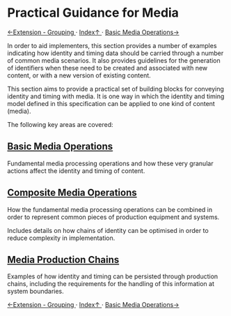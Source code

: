 # Practical Guidance for Media

[←Extension - Grouping ](2.7._Extension_-_Grouping.md) · [ Index↑ ](..) · [Basic Media Operations→](3.1._Basic_Media_Operations.md)

In order to aid implementers, this section provides a number of examples indicating how identity and timing data should be carried through a number of common media scenarios. It also provides guidelines for the generation of identifiers when these need to be created and associated with new content, or with a new version of existing content.

This section aims to provide a practical set of building blocks for conveying identity and timing with media. It is one way in which the identity and timing model defined in this specification can be applied to one kind of content (media).

The following key areas are covered:

## [Basic Media Operations](3.1._Basic_Media_Operations.md)

Fundamental media processing operations and how these very granular actions affect the identity and timing of content.

## [Composite Media Operations](3.2._Composite_Media_Operations.md)

How the fundamental media processing operations can be combined in order to represent common pieces of production equipment and systems.

Includes details on how chains of identity can be optimised in order to reduce complexity in implementation.

## [Media Production Chains](3.3._Media_Production_Chains.md)

Examples of how identity and timing can be persisted through production chains, including the requirements for the handling of this information at system boundaries.


[←Extension - Grouping ](2.7._Extension_-_Grouping.md) · [ Index↑ ](..) · [Basic Media Operations→](3.1._Basic_Media_Operations.md)

